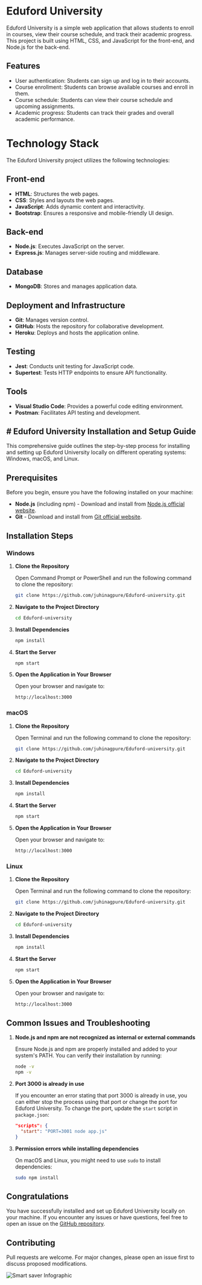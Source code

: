 # Eduford University

Eduford University is a simple web application that allows students to enroll in courses, view their course schedule, and track their academic progress. This project is built using HTML, CSS, and JavaScript for the front-end, and Node.js for the back-end.

## Features

- User authentication:  Students can sign up and log in to their accounts.
- Course enrollment:  Students can browse available courses and enroll in them.
- Course schedule:  Students can view their course schedule and upcoming assignments.
- Academic progress:  Students can track their grades and overall academic performance.

# Technology Stack

The Eduford University project utilizes the following technologies:

## Front-end
- **HTML**: Structures the web pages.
- **CSS**: Styles and layouts the web pages.
- **JavaScript**: Adds dynamic content and interactivity.
- **Bootstrap**: Ensures a responsive and mobile-friendly UI design.

## Back-end
- **Node.js**: Executes JavaScript on the server.
- **Express.js**: Manages server-side routing and middleware.

## Database
- **MongoDB**: Stores and manages application data.

## Deployment and Infrastructure
- **Git**: Manages version control.
- **GitHub**: Hosts the repository for collaborative development.
- **Heroku**: Deploys and hosts the application online.

## Testing
- **Jest**: Conducts unit testing for JavaScript code.
- **Supertest**: Tests HTTP endpoints to ensure API functionality.

## Tools
- **Visual Studio Code**: Provides a powerful code editing environment.
- **Postman**: Facilitates API testing and development.


## # Eduford University Installation and Setup Guide

This comprehensive guide outlines the step-by-step process for installing and setting up Eduford University locally on different operating systems: Windows, macOS, and Linux.

## Prerequisites

Before you begin, ensure you have the following installed on your machine:

- **Node.js** (including npm) - Download and install from [Node.js official website](https://nodejs.org/).
- **Git** - Download and install from [Git official website](https://git-scm.com/).

## Installation Steps

### Windows

1. **Clone the Repository**

   Open Command Prompt or PowerShell and run the following command to clone the repository:
   ```sh
   git clone https://github.com/juhinagpure/Eduford-university.git
   ```

2. **Navigate to the Project Directory**

   ```sh
   cd Eduford-university
   ```

3. **Install Dependencies**

   ```sh
   npm install
   ```

4. **Start the Server**

   ```sh
   npm start
   ```

5. **Open the Application in Your Browser**

   Open your browser and navigate to:
   ```sh
   http://localhost:3000
   ```

### macOS

1. **Clone the Repository**

   Open Terminal and run the following command to clone the repository:
   ```sh
   git clone https://github.com/juhinagpure/Eduford-university.git
   ```

2. **Navigate to the Project Directory**

   ```sh
   cd Eduford-university
   ```

3. **Install Dependencies**

   ```sh
   npm install
   ```

4. **Start the Server**

   ```sh
   npm start
   ```

5. **Open the Application in Your Browser**

   Open your browser and navigate to:
   ```sh
   http://localhost:3000
   ```

### Linux

1. **Clone the Repository**

   Open Terminal and run the following command to clone the repository:
   ```sh
   git clone https://github.com/juhinagpure/Eduford-university.git
   ```

2. **Navigate to the Project Directory**

   ```sh
   cd Eduford-university
   ```

3. **Install Dependencies**

   ```sh
   npm install
   ```

4. **Start the Server**

   ```sh
   npm start
   ```

5. **Open the Application in Your Browser**

   Open your browser and navigate to:
   ```sh
   http://localhost:3000
   ```

## Common Issues and Troubleshooting

1. **Node.js and npm are not recognized as internal or external commands**

   Ensure Node.js and npm are properly installed and added to your system's PATH. You can verify their installation by running:
   ```sh
   node -v
   npm -v
   ```

2. **Port 3000 is already in use**

   If you encounter an error stating that port 3000 is already in use, you can either stop the process using that port or change the port for Eduford University. To change the port, update the `start` script in `package.json`:
   ```json
   "scripts": {
     "start": "PORT=3001 node app.js"
   }
   ```

3. **Permission errors while installing dependencies**

   On macOS and Linux, you might need to use `sudo` to install dependencies:
   ```sh
   sudo npm install
   ```

## Congratulations

You have successfully installed and set up Eduford University locally on your machine. If you encounter any issues or have questions, feel free to open an issue on the [GitHub repository](https://github.com/juhinagpure/Eduford-university/issues).



## Contributing
Pull requests are welcome. For major changes, please open an issue first to discuss proposed modifications.

![Smart saver Infographic](https://camo.githubusercontent.com/dd5e3080a7adc2ead8f86cbbd6577cee0a38439c0ebf195021ce41587b0a405f/68747470733a2f2f6d69726f2e6d656469756d2e636f6d2f6d61782f313430302f312a633459675258595161794f5657785633376f757272772e706e67)